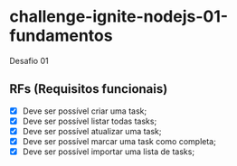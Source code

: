 # challenge-ignite-nodejs-01-fundamentos
Desafio 01

## RFs (Requisitos funcionais)

- [x] Deve ser possível criar uma task;
- [x] Deve ser possível listar todas tasks;
- [x] Deve ser possível atualizar uma task;
- [x] Deve ser possível marcar uma task como completa;
- [x] Deve ser possível importar uma lista de tasks;